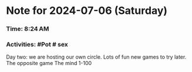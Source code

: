 # Note for 2024-07-06 (Saturday)
### Time: 8:24 AM
### Activities: #Pot  # sex

Day two: we are hosting our own circle. Lots of fun new games to try later.   The opposite game The mind 1-100

